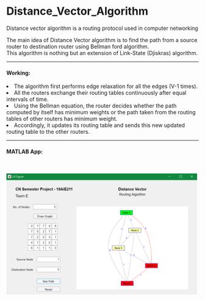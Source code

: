 # Distance_Vector_Algorithm
Distance vector algorithm is a routing protocol used in computer networking

The main idea of Distance Vector algorithm is to find the path from a source router to destination router using Bellman ford algorithm.<br>
This algorithm is nothing but an extension of Link-State (Djiskras) algorithm. <br>
<hr style=\"border:0.5px solid gray\"> </hr>


#### Working: 
<li>The algorithm first performs edge relaxation for all the edges (V-1 times). <br>
<li>All the routers exchange their routing tables continuously after equal intervals of time. <br>
<li>Using the Bellman equation, the router decides whether the path computed by itself has minimum weights or the path taken from the routing tables of other routers has minimum weight. <br>
<li>Accordingly, it updates its routing table and sends this new updated routing table to the other routers. <br>
  
<hr style=\"border:0.5px solid gray\"> </hr>

#### MATLAB App:
<br>
<p align="left">
  <img src="./Matlab App/3.png" width="500" alt="MATLAB app">
</p>


